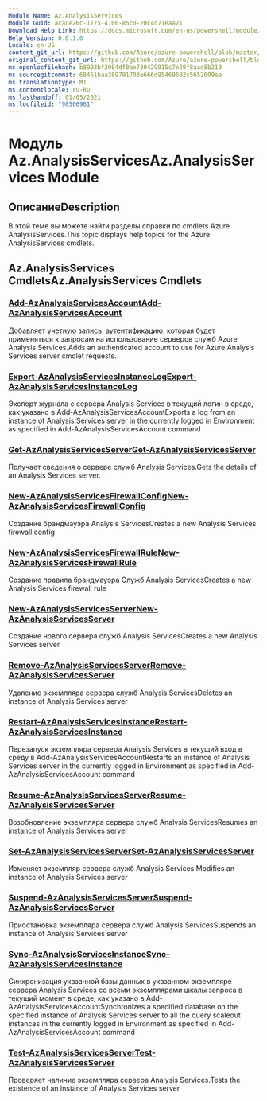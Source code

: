 ```yaml
---
Module Name: Az.AnalysisServices
Module Guid: acace26c-1775-4100-85c0-20c4d71eaa21
Download Help Link: https://docs.microsoft.com/en-us/powershell/module/az.analysisservices
Help Version: 0.0.1.0
Locale: en-US
content_git_url: https://github.com/Azure/azure-powershell/blob/master/src/AnalysisServices/AnalysisServices/help/Az.AnalysisServices.md
original_content_git_url: https://github.com/Azure/azure-powershell/blob/master/src/AnalysisServices/AnalysisServices/help/Az.AnalysisServices.md
ms.openlocfilehash: b8903bf2984df0ae730429915c7e28f8aad8b210
ms.sourcegitcommit: 68451baa389791703e666d95469602c5652609ee
ms.translationtype: MT
ms.contentlocale: ru-RU
ms.lasthandoff: 01/05/2021
ms.locfileid: "98506961"
---
```

# <span data-ttu-id="ce8f7-101">Модуль Az.AnalysisServices</span><span class="sxs-lookup"><span data-stu-id="ce8f7-101">Az.AnalysisServices Module</span></span>
## <span data-ttu-id="ce8f7-102">Описание</span><span class="sxs-lookup"><span data-stu-id="ce8f7-102">Description</span></span>
<span data-ttu-id="ce8f7-103">В этой теме вы можете найти разделы справки по cmdlets Azure AnalysisServices.</span><span class="sxs-lookup"><span data-stu-id="ce8f7-103">This topic displays help topics for the Azure AnalysisServices cmdlets.</span></span>

## <span data-ttu-id="ce8f7-104">Az.AnalysisServices Cmdlets</span><span class="sxs-lookup"><span data-stu-id="ce8f7-104">Az.AnalysisServices Cmdlets</span></span>
### [<span data-ttu-id="ce8f7-105">Add-AzAnalysisServicesAccount</span><span class="sxs-lookup"><span data-stu-id="ce8f7-105">Add-AzAnalysisServicesAccount</span></span>](Add-AzAnalysisServicesAccount.md)
<span data-ttu-id="ce8f7-106">Добавляет учетную запись, аутентификацию, которая будет применяться к запросам на использование серверов служб Azure Analysis Services.</span><span class="sxs-lookup"><span data-stu-id="ce8f7-106">Adds an authenticated account to use for Azure Analysis Services server cmdlet requests.</span></span>

### [<span data-ttu-id="ce8f7-107">Export-AzAnalysisServicesInstanceLog</span><span class="sxs-lookup"><span data-stu-id="ce8f7-107">Export-AzAnalysisServicesInstanceLog</span></span>](Export-AzAnalysisServicesInstanceLog.md)
<span data-ttu-id="ce8f7-108">Экспорт журнала с сервера Analysis Services в текущий логин в среде, как указано в Add-AzAnalysisServicesAccount</span><span class="sxs-lookup"><span data-stu-id="ce8f7-108">Exports a log from an instance of Analysis Services server in the currently logged in Environment as specified in Add-AzAnalysisServicesAccount command</span></span>

### [<span data-ttu-id="ce8f7-109">Get-AzAnalysisServicesServer</span><span class="sxs-lookup"><span data-stu-id="ce8f7-109">Get-AzAnalysisServicesServer</span></span>](Get-AzAnalysisServicesServer.md)
<span data-ttu-id="ce8f7-110">Получает сведения о сервере служб Analysis Services.</span><span class="sxs-lookup"><span data-stu-id="ce8f7-110">Gets the details of an Analysis Services server.</span></span>

### [<span data-ttu-id="ce8f7-111">New-AzAnalysisServicesFirewallConfig</span><span class="sxs-lookup"><span data-stu-id="ce8f7-111">New-AzAnalysisServicesFirewallConfig</span></span>](New-AzAnalysisServicesFirewallConfig.md)
<span data-ttu-id="ce8f7-112">Создание брандмауэра Analysis Services</span><span class="sxs-lookup"><span data-stu-id="ce8f7-112">Creates a new Analysis Services firewall config</span></span> 

### [<span data-ttu-id="ce8f7-113">New-AzAnalysisServicesFirewallRule</span><span class="sxs-lookup"><span data-stu-id="ce8f7-113">New-AzAnalysisServicesFirewallRule</span></span>](New-AzAnalysisServicesFirewallRule.md)
<span data-ttu-id="ce8f7-114">Создание правила брандмауэра Служб Analysis Services</span><span class="sxs-lookup"><span data-stu-id="ce8f7-114">Creates a new Analysis Services firewall rule</span></span>

### [<span data-ttu-id="ce8f7-115">New-AzAnalysisServicesServer</span><span class="sxs-lookup"><span data-stu-id="ce8f7-115">New-AzAnalysisServicesServer</span></span>](New-AzAnalysisServicesServer.md)
<span data-ttu-id="ce8f7-116">Создание нового сервера служб Analysis Services</span><span class="sxs-lookup"><span data-stu-id="ce8f7-116">Creates a new Analysis Services server</span></span>

### [<span data-ttu-id="ce8f7-117">Remove-AzAnalysisServicesServer</span><span class="sxs-lookup"><span data-stu-id="ce8f7-117">Remove-AzAnalysisServicesServer</span></span>](Remove-AzAnalysisServicesServer.md)
<span data-ttu-id="ce8f7-118">Удаление экземпляра сервера служб Analysis Services</span><span class="sxs-lookup"><span data-stu-id="ce8f7-118">Deletes an instance of Analysis Services server</span></span>

### [<span data-ttu-id="ce8f7-119">Restart-AzAnalysisServicesInstance</span><span class="sxs-lookup"><span data-stu-id="ce8f7-119">Restart-AzAnalysisServicesInstance</span></span>](Restart-AzAnalysisServicesInstance.md)
<span data-ttu-id="ce8f7-120">Перезапуск экземпляра сервера Analysis Services в текущий вход в среду в Add-AzAnalysisServicesAccount</span><span class="sxs-lookup"><span data-stu-id="ce8f7-120">Restarts an instance of Analysis Services server in the currently logged in Environment as specified in Add-AzAnalysisServicesAccount command</span></span>

### [<span data-ttu-id="ce8f7-121">Resume-AzAnalysisServicesServer</span><span class="sxs-lookup"><span data-stu-id="ce8f7-121">Resume-AzAnalysisServicesServer</span></span>](Resume-AzAnalysisServicesServer.md)
<span data-ttu-id="ce8f7-122">Возобновление экземпляра сервера служб Analysis Services</span><span class="sxs-lookup"><span data-stu-id="ce8f7-122">Resumes an instance of Analysis Services server</span></span>

### [<span data-ttu-id="ce8f7-123">Set-AzAnalysisServicesServer</span><span class="sxs-lookup"><span data-stu-id="ce8f7-123">Set-AzAnalysisServicesServer</span></span>](Set-AzAnalysisServicesServer.md)
<span data-ttu-id="ce8f7-124">Изменяет экземпляр сервера служб Analysis Services.</span><span class="sxs-lookup"><span data-stu-id="ce8f7-124">Modifies  an instance of Analysis Services server</span></span>

### [<span data-ttu-id="ce8f7-125">Suspend-AzAnalysisServicesServer</span><span class="sxs-lookup"><span data-stu-id="ce8f7-125">Suspend-AzAnalysisServicesServer</span></span>](Suspend-AzAnalysisServicesServer.md)
<span data-ttu-id="ce8f7-126">Приостановка экземпляра сервера служб Analysis Services</span><span class="sxs-lookup"><span data-stu-id="ce8f7-126">Suspends an instance of Analysis Services server</span></span>

### [<span data-ttu-id="ce8f7-127">Sync-AzAnalysisServicesInstance</span><span class="sxs-lookup"><span data-stu-id="ce8f7-127">Sync-AzAnalysisServicesInstance</span></span>](Sync-AzAnalysisServicesInstance.md)
<span data-ttu-id="ce8f7-128">Синхронизация указанной базы данных в указанном экземпляре сервера Analysis Services со всеми экземплярами шкалы запроса в текущий момент в среде, как указано в Add-AzAnalysisServicesAccount</span><span class="sxs-lookup"><span data-stu-id="ce8f7-128">Synchronizes a specified database on the specified instance of Analysis Services server to all the query scaleout instances in the currently logged in Environment as specified in Add-AzAnalysisServicesAccount command</span></span>

### [<span data-ttu-id="ce8f7-129">Test-AzAnalysisServicesServer</span><span class="sxs-lookup"><span data-stu-id="ce8f7-129">Test-AzAnalysisServicesServer</span></span>](Test-AzAnalysisServicesServer.md)
<span data-ttu-id="ce8f7-130">Проверяет наличие экземпляра сервера Analysis Services.</span><span class="sxs-lookup"><span data-stu-id="ce8f7-130">Tests the existence of an instance of Analysis Services server</span></span>

